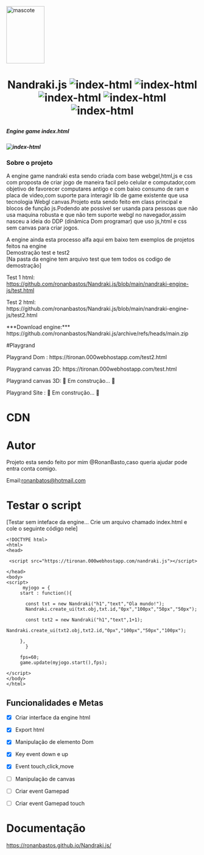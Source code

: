 <img src="https://i.ibb.co/3stHPZ2/mascote.png" alt="mascote" height="150" width="100"  border="0"><h1 align="center"> Nandraki.js  <img src="https://img.shields.io/badge/Lincense-MIT-green" alt="index-html" border="0"> <img src="https://img.shields.io/badge/Version-1.2.0-blue" alt="index-html" border="0"> <img src="https://img.shields.io/badge/Projeto-Ativo-success" alt="index-html" border="0"> <img src="https://img.shields.io/badge/repo%20size-5%2C0%20MiB-important" alt="index-html" border="0"> <img src="https://img.shields.io/badge/build-alfa-red" alt="index-html" border="0">     
</h1>

</p>
<h5>Engine game index.html <h5>  
<img src="https://i.ibb.co/k6pMWgQ/index-html.png" alt="index-html" border="0"></br>

<h3>Sobre o projeto</h3>
<p>
 A engine game nandraki  esta sendo criada com base webgel,html,js e css com proposta de criar jogo de maneira facil pelo celular e computador,com objetivo de 
favorecer computares antigo e com baixo consumo de ram e placa de video,com suporte para interagir lib de game existente que usa tecnologia Webgl canvas.Projeto esta sendo feito em class principal e blocos de função js.Podendo ate possivel ser usanda para pessoas que não usa maquina robusta e que não tem suporte webgl no navegador,assim nasceu a ideia do DDP (dinâmica Dom programar) que uso js,html e css sem canvas para criar jogos.
	
A engine ainda esta processo alfa aqui em baixo tem exemplos de projetos feitos na engine<br>
Demostração test e test2 <br> 
[Na pasta da engine tem arquivo test que tem todos os codigo de demostração]


  Test 1 html: https://github.com/ronanbastos/Nandraki.js/blob/main/nandraki-engine-js/test.html
<p>
  Test 2 html: https://github.com/ronanbastos/Nandraki.js/blob/main/nandraki-engine-js/test2.html
<p>
***Download engine:*** https://github.com/ronanbastos/Nandraki.js/archive/refs/heads/main.zip
<p>
	
#Playgrand
<p>
  Playgrand Dom : https://tironan.000webhostapp.com/test2.html
<p>
  Playgrand canvas 2D: https://tironan.000webhostapp.com/test.html
<p>
  Playgrand canvas 3D: 🚧  Em construção...  🚧	

<p>
  Playgrand Site : 🚧  Em construção...  🚧	
	
# CDN 

***<script src= "https://tironan.000webhostapp.com/nandraki.js" ></script>***
<p>

# Autor 

Projeto esta sendo feito por mim @RonanBasto,caso queria ajudar pode entra conta comigo.<p>
Email:ronanbatos@hotmail.com	

# Testar o script 
[Testar sem inteface da engine... Crie um arquivo chamado index.html e cole o seguinte código nele]



	<!DOCTYPE html>
	<html>
	<head>

	 <script src="https://tironan.000webhostapp.com/nandraki.js"></script>

	</head>
	<body>
	<script>
	      myjogo = {
		 start : function(){

		   const txt = new Nandraki("h1","text","Ola mundo!");
		   Nandraki.create_ui(txt.obj,txt.id,"0px","100px","50px","50px");

		   const txt2 = new Nandraki("h1","text",1+1);
		   Nandraki.create_ui(txt2.obj,txt2.id,"0px","100px","50px","100px");

		 },	
	       }

	     fps=60;	
	     game.update(myjogo.start(),fps);  

	</script>
	</body>
	</html>

<h2>Funcionalidades e Metas</h2>

- [x] Criar interface da engine html
- [x] Export html
- [x] Manipulação de elemento Dom
- [x] Key event down e up
- [x] Event touch,click,move		
- [ ] Manipulação de canvas 
- [ ] Criar event Gamepad
- [ ] Criar event Gamepad touch		
	
	
# Documentação

https://ronanbastos.github.io/Nandraki.js/

